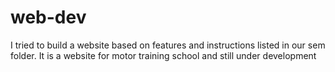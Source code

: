 # web-dev
I tried to build a website based on features and instructions listed in our sem folder. It is a website for motor training school and still under development
